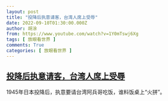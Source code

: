 ```yaml
---
layout: post
title: "投降后执意请客，台湾人席上受辱"
date: 2022-09-10T01:30:00.000Z
author: 胡涂
from: https://www.youtube.com/watch?v=1Y0mTswj6Xg
tags: [ 放眼看世界 ]
comments: True
categories: [ 放眼看世界 ]
---
```

<!--1662773400000-->
[投降后执意请客，台湾人席上受辱](https://www.youtube.com/watch?v=1Y0mTswj6Xg)
------

<div>
1945年日本投降后，执意要请台湾阿兵哥吃饭，谁料饭桌上“火拼”。
</div>
